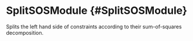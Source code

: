 # SplitSOSModule {#SplitSOSModule}

Splits the left hand side of constraints according to their sum-of-squares decomposition.
